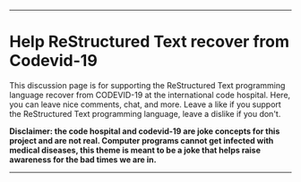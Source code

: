 ***

# Help ReStructured Text recover from Codevid-19

This discussion page is for supporting the ReStructured Text programming language recover from CODEVID-19 at the international code hospital. Here, you can leave nice comments, chat, and more. Leave a like if you support the ReStructured Text programming language, leave a dislike if you don't.

**Disclaimer: the code hospital and codevid-19 are joke concepts for this project and are not real. Computer programs cannot get infected with medical diseases, this theme is meant to be a joke that helps raise awareness for the bad times we are in.**

***
